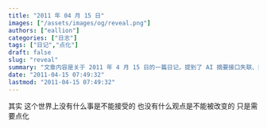 ```yaml
---
title: "2011 年 04 月 15 日"
images: ["/assets/images/og/reveal.png"]
authors: ["eallion"]
categories: ["日志"]
tags: ["日记","点化"]
draft: false
slug: "reveal"
summary: "文章内容是关于 2011 年 4 月 15 日的一篇日记，提到了 AI 摘要接口失联、数字花园和爱发电等内容。"
date: "2011-04-15 07:49:32"
lastmod: "2011-04-15 07:49:32"
---
```


其实
这个世界上没有什么事是不能接受的
也没有什么观点是不能被改变的
只是需要点化
